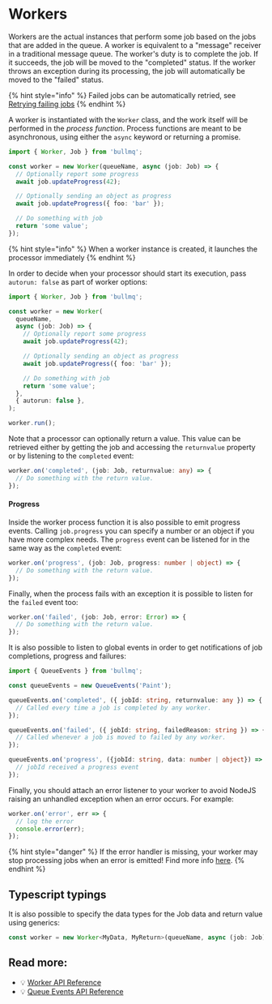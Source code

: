 # Workers

Workers are the actual instances that perform some job based on the jobs that are added in the queue. A worker is equivalent to a "message" receiver in a traditional message queue. The worker's duty is to complete the job. If it succeeds, the job will be moved to the "completed" status. If the worker throws an exception during its processing, the job will automatically be moved to the "failed" status.

{% hint style="info" %}
Failed jobs can be automatically retried, see [Retrying failing jobs](../retrying-failing-jobs.md)
{% endhint %}

A worker is instantiated with the `Worker` class, and the work itself will be performed in the _process function_. Process functions are meant to be asynchronous, using either the `async` keyword or returning a promise.

```typescript
import { Worker, Job } from 'bullmq';

const worker = new Worker(queueName, async (job: Job) => {
  // Optionally report some progress
  await job.updateProgress(42);

  // Optionally sending an object as progress
  await job.updateProgress({ foo: 'bar' });

  // Do something with job
  return 'some value';
});
```

{% hint style="info" %}
When a worker instance is created, it launches the processor immediately
{% endhint %}

In order to decide when your processor should start its execution, pass `autorun: false` as part of worker options:

```typescript
import { Worker, Job } from 'bullmq';

const worker = new Worker(
  queueName,
  async (job: Job) => {
    // Optionally report some progress
    await job.updateProgress(42);

    // Optionally sending an object as progress
    await job.updateProgress({ foo: 'bar' });

    // Do something with job
    return 'some value';
  },
  { autorun: false },
);

worker.run();
```

Note that a processor can optionally return a value. This value can be retrieved either by getting the job and accessing the `returnvalue` property or by listening to the `completed` event:

```typescript
worker.on('completed', (job: Job, returnvalue: any) => {
  // Do something with the return value.
});
```

#### Progress

Inside the worker process function it is also possible to emit progress events. Calling `job.progress` you can specify a number or an object if you have more complex needs. The `progress` event can be listened for in the same way as the `completed` event:

```typescript
worker.on('progress', (job: Job, progress: number | object) => {
  // Do something with the return value.
});
```

Finally, when the process fails with an exception it is possible to listen for the `failed` event too:

```typescript
worker.on('failed', (job: Job, error: Error) => {
  // Do something with the return value.
});
```

It is also possible to listen to global events in order to get notifications of job completions, progress and failures:

```typescript
import { QueueEvents } from 'bullmq';

const queueEvents = new QueueEvents('Paint');

queueEvents.on('completed', ({ jobId: string, returnvalue: any }) => {
  // Called every time a job is completed by any worker.
});

queueEvents.on('failed', ({ jobId: string, failedReason: string }) => {
  // Called whenever a job is moved to failed by any worker.
});

queueEvents.on('progress', ({jobId: string, data: number | object}) => {
  // jobId received a progress event
});
```

Finally, you should attach an error listener to your worker to avoid NodeJS raising an unhandled exception when an error occurs. For example:

```typescript
worker.on('error', err => {
  // log the error
  console.error(err);
});
```

{% hint style="danger" %}
If the error handler is missing, your worker may stop processing jobs when an error is emitted! Find more info [here](https://nodejs.org/api/events.html#events\_error\_events).
{% endhint %}

## Typescript typings

It is also possible to specify the data types for the Job data and return value using generics:

```typescript
const worker = new Worker<MyData, MyReturn>(queueName, async (job: Job) => {});
```

## Read more:

* 💡 [Worker API Reference](https://api.docs.bullmq.io/classes/v5.Worker.html)
* 💡 [Queue Events API Reference](https://api.docs.bullmq.io/classes/v5.QueueEvents.html)
